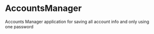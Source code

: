 # AccountsManager
Accounts Manager application for saving all account info and only using one password
